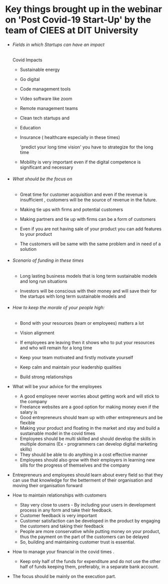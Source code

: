 # Key things brought up in the webinar on 'Post Covid-19 Start-Up' by the team of CIEES at DIT University 

- ###### Fields in which Startups can have an impact 

  Covid Impacts

  - Sustainable energy 
  - Go digital 
  - Code management tools 
  - Video software like zoom
  - Remote management teams 
  - Clean tech startups and 

  - Education 

  - Insurance ( healthcare especially in these times) 

    'predict your long time vision' you have to strategize for the long time 

  - Mobility is very important even if the digital competence is significant and necessary  

     

- ###### What should be the focus on 

  - Great time for customer acquisition and even if the revenue is insufficient , customers will be the source of revenue in the future.

  - Making tie ups with firms and potential customers 

  - Making partners and tie up with firms can be a form of customers 

  - Even if you are not having sale of your product you can add features to your product 

  - The customers will be same with the same problem and in need of a solution 

    

- ###### Scenario of funding in these times 

  - Long lasting business models that is long term sustainable models and long run situations 

  - Investors will be conscious with their money and will save their for the startups with long term sustainable models and 

- ###### How to keep the morale of your people high:

  - Bond with your resources (team or employees) matters a lot 

  - Vision alignment 
  - If employees are leaving  then it shows who to put your resources and who will remain for a long time 
  - Keep your team motivated and firstly motivate yourself 
  - Keep calm and maintain your leadership qualities 
  - Build strong relationships  

- What will be your advice for the employees
  - A good employee never worries about getting work and will stick to the company 
  - Freelance websites are a good option for making money even if the salary is  
  - Good entrepreneurs should team up with other entrepreneurs and be flexible 
  - Making your product and floating in the market and stay and build a sustainable model in the covid times 
  - Employees should be multi skilled and should develop the skills in multiple domains (Ex - programmers can develop digital marketing skills)
  - They should be able to do anything in a cost effective manner 
  - Employees should also grow with their employers in learning new sills for the progress of themselves and the company  
- Entrepreneurs and employees should learn about every field so that they can use that knowledge for the betterment of their organisation and moving their organisation forward  
- How to maintain relationships with customers  
  - Stay very close to users - By including your users in development process in any form and take their feedback.
  - Customer feedback is very important 
  - Customer satisfaction can be developed in the product by engaging the customers and taking their feedback   
  - People are more conservative while putting money on your product, thus the payment on the part of the customers can be delayed 
  - So, building and maintaining customer trust is essential.
- How to manage your financial in the covid times .
  - Keep only half of the funds for expenditure and do not use the other half of funds keeping them, preferably, in a separate bank account.
- The focus should be mainly on the execution part.
